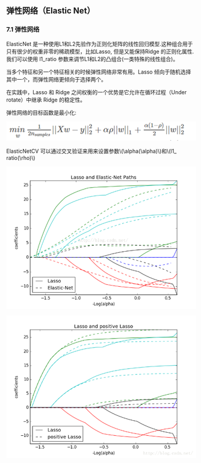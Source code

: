 <script type="text/javascript"  src="http://cdn.mathjax.org/mathjax/latest/MathJax.js?config=TeX-AMS-MML_HTMLorMML">
</script>

弹性网络（Elastic Net）
-----------------------

### 7.1 弹性网络

ElasticNet
是一种使用L1和L2先验作为正则化矩阵的线性回归模型.这种组合用于只有很少的权重非零的稀疏模型，比如Lasso,
但是又能保持Ridge 的正则化属性.我们可以使用 l1_ratio
参数来调节L1和L2的凸组合(一类特殊的线性组合)。

当多个特征和另一个特征相关的时候弹性网络非常有用。Lasso
倾向于随机选择其中一个，而弹性网络更倾向于选择两个。

在实践中，Lasso 和 Ridge 之间权衡的一个优势是它允许在循环过程（Under
rotate）中继承 Ridge 的稳定性。

弹性网络的目标函数是最小化:

![](media/dcc7b5ffac10f2b8fbdc9c1b0ae114ea.png)

ElasticNetCV 可以通过交叉验证来用来设置参数\\(\alpha(\alpha)\\)和\\(l1\_
ratio(\rho)\\)

![C:\\Users\\fenglei3\\AppData\\Local\\Temp\\1539955617(1).jpg](media/174311df61003482f6f44e8bd7f06b22.png)

![C:\\Users\\fenglei3\\AppData\\Local\\Temp\\1539955694(1).jpg](media/6c6d1e7d40935eacf9eab4571a03a1de.png)

